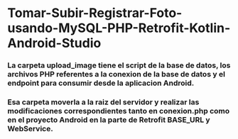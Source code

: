 # Tomar-Subir-Registrar-Foto-usando-MySQL-PHP-Retrofit-Kotlin-Android-Studio

### La carpeta upload_image tiene el script de la base de datos, los archivos PHP referentes a la conexion de la base de datos y el endpoint para consumir desde la aplicacion Android.

### Esa carpeta moverla a la raiz del servidor y realizar las modificaciones correspondientes tanto en conexion.php como en el proyecto Android en la parte de Retrofit BASE_URL y WebService.
